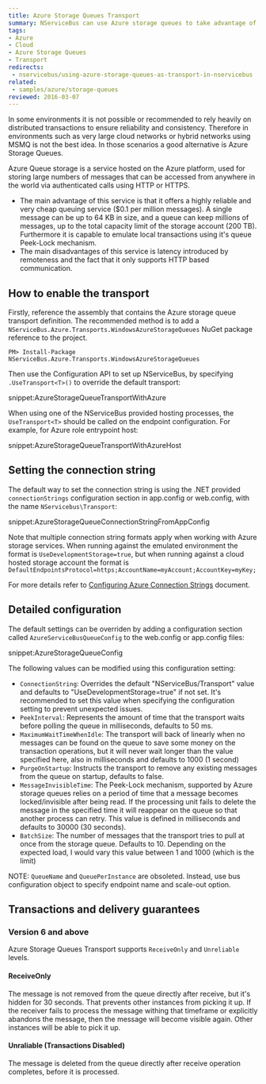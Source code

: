 ```yaml
---
title: Azure Storage Queues Transport
summary: NServiceBus can use Azure storage queues to take advantage of their peek-lock mechanism in environments where one cannot rely on the DTC
tags:
- Azure
- Cloud
- Azure Storage Queues
- Transport
redirects:
 - nservicebus/using-azure-storage-queues-as-transport-in-nservicebus
related:
 - samples/azure/storage-queues
reviewed: 2016-03-07
---
```



In some environments it is not possible or recommended to rely heavily on distributed transactions to ensure reliability and consistency. Therefore in environments such as very large cloud networks or hybrid networks using MSMQ is not the best idea. In those scenarios a good alternative is Azure Storage Queues.

Azure Queue storage is a service hosted on the Azure platform, used for storing large numbers of messages that can be accessed from anywhere in the world via authenticated calls using HTTP or HTTPS.

- The main advantage of this service is that it offers a highly reliable and very cheap queuing service ($0.1 per million messages). A single message can be up to 64 KB in size, and a queue can keep millions of messages, up to the total capacity limit of the storage account (200 TB). Furthermore it is capable to emulate local transactions using it's queue Peek-Lock mechanism.
- The main disadvantages of this service is latency introduced by remoteness and the fact that it only supports HTTP based communication.

## How to enable the transport

Firstly, reference the assembly that contains the Azure storage queue transport definition. The recommended method is to add a `NServiceBus.Azure.Transports.WindowsAzureStorageQueues` NuGet package reference to the project.

```
PM> Install-Package NServiceBus.Azure.Transports.WindowsAzureStorageQueues
```

Then use the Configuration API to set up NServiceBus, by specifying `.UseTransport<T>()` to override the default transport:

snippet:AzureStorageQueueTransportWithAzure

When using one of the NServiceBus provided hosting processes, the `UseTransport<T>` should be called on the endpoint configuration. For example, for Azure role entrypoint host:

snippet:AzureStorageQueueTransportWithAzureHost

## Setting the connection string

The default way to set the connection string is using the .NET provided `connectionStrings` configuration section in app.config or web.config, with the name `NServicebus\Transport`:

snippet:AzureStorageQueueConnectionStringFromAppConfig

Note that multiple connection string formats apply when working with Azure storage services. When running against the emulated environment the format is `UseDevelopmentStorage=true`, but when running against a cloud hosted storage account the format is `DefaultEndpointsProtocol=https;AccountName=myAccount;AccountKey=myKey;`

For more details refer to [Configuring Azure Connection Strings](https://azure.microsoft.com/en-us/documentation/articles/storage-configure-connection-string/) document.

## Detailed configuration

The default settings can be overriden by adding a configuration section called `AzureServiceBusQueueConfig` to the web.config or app.config files:

snippet:AzureStorageQueueConfig

The following values can be modified using this configuration setting:

- `ConnectionString`: Overrides the default "NServiceBus/Transport" value and defaults to "UseDevelopmentStorage=true" if not set. It's recommended to set this value when specifying the configuration setting to prevent unexpected issues.
- `PeekInterval`: Represents the amount of time that the transport waits before polling the queue in milliseconds, defaults to 50 ms.
- `MaximumWaitTimeWhenIdle`: The transport will back of linearly when no messages can be found on the queue to save some money on the transaction operations, but it will never wait longer than the value specified here, also in milliseconds and defaults to 1000 (1 second)
- `PurgeOnStartup`: Instructs the transport to remove any existing messages from the queue on startup, defaults to false.
- `MessageInvisibleTime`: The Peek-Lock mechanism, supported by Azure storage queues relies on a period of time that a message becomes locked/invisible after being read. If the processing unit fails to delete the message in the specified time it will reappear on the queue so that another process can retry. This value is defined in milliseconds and defaults to 30000 (30 seconds).
- `BatchSize`: The number of messages that the transport tries to pull at once from the storage queue. Defaults to 10. Depending on the expected load, I would vary this value between 1 and 1000 (which is the limit)

NOTE: `QueueName` and `QueuePerInstance` are obsoleted. Instead, use bus configuration object to specify endpoint name and scale-out option.

## Transactions and delivery guarantees


### Version 6 and above
Azure Storage Queues Transport supports `ReceiveOnly` and `Unreliable` levels.

#### ReceiveOnly

The message is not removed from the queue directly after receive, but it's hidden for 30 seconds. That prevents other instances from picking it up. If the receiver fails to process the message withing that timeframe or explicitly abandons the message, then the message will become visible again. Other instances will be able to pick it up.

#### Unraliable (Transactions Disabled)

The message is deleted from the queue directly after receive operation completes, before it is processed.